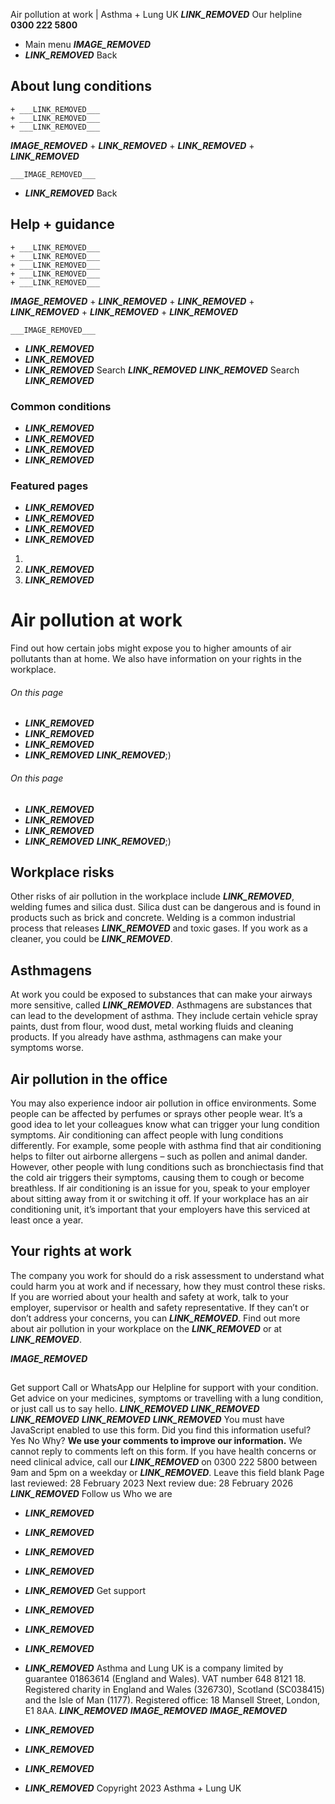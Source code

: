 
Air pollution at work | Asthma + Lung UK
 ___LINK_REMOVED___
 Our helpline **0300 222 5800**
* Main menu
___IMAGE_REMOVED___
* ___LINK_REMOVED___
 Back
 
## About lung conditions
	+ ___LINK_REMOVED___
	+ ___LINK_REMOVED___
	+ ___LINK_REMOVED___
___IMAGE_REMOVED___
	+ ___LINK_REMOVED___
	+ ___LINK_REMOVED___
	+ ___LINK_REMOVED___
	
	
	___IMAGE_REMOVED___
* ___LINK_REMOVED___
 Back
 
## Help + guidance
	+ ___LINK_REMOVED___
	+ ___LINK_REMOVED___
	+ ___LINK_REMOVED___
	+ ___LINK_REMOVED___
	+ ___LINK_REMOVED___
___IMAGE_REMOVED___
	+ ___LINK_REMOVED___
	+ ___LINK_REMOVED___
	+ ___LINK_REMOVED___
	+ ___LINK_REMOVED___
	+ ___LINK_REMOVED___
	
	
	___IMAGE_REMOVED___
* ___LINK_REMOVED___
* ___LINK_REMOVED___
* ___LINK_REMOVED___
Search
___LINK_REMOVED___ 
 ___LINK_REMOVED___
Search
___LINK_REMOVED___
### Common conditions
* ___LINK_REMOVED___
* ___LINK_REMOVED___
* ___LINK_REMOVED___
* ___LINK_REMOVED___
### Featured pages
* ___LINK_REMOVED___
* ___LINK_REMOVED___
* ___LINK_REMOVED___
* ___LINK_REMOVED___
1. 
3. ___LINK_REMOVED___
5. ___LINK_REMOVED___
# Air pollution at work
Find out how certain jobs might expose you to higher amounts of air pollutants than at home. We also have information on your rights in the workplace.
###### On this page
* ___LINK_REMOVED___
* ___LINK_REMOVED___
* ___LINK_REMOVED___
* ___LINK_REMOVED___
___LINK_REMOVED___;) 
###### On this page
* ___LINK_REMOVED___
* ___LINK_REMOVED___
* ___LINK_REMOVED___
* ___LINK_REMOVED___
___LINK_REMOVED___;) 
## Workplace risks
Other risks of air pollution in the workplace include ___LINK_REMOVED___, welding fumes and silica dust. Silica dust can be dangerous and is found in products such as brick and concrete. Welding is a common industrial process that releases ___LINK_REMOVED___ and toxic gases.
If you work as a cleaner, you could be ___LINK_REMOVED___.
## Asthmagens
At work you could be exposed to substances that can make your airways more sensitive, called ___LINK_REMOVED___. Asthmagens are substances that can lead to the development of asthma. They include certain vehicle spray paints, dust from flour, wood dust, metal working fluids and cleaning products. If you already have asthma, asthmagens can make your symptoms worse.
## Air pollution in the office
You may also experience indoor air pollution in office environments. Some people can be affected by perfumes or sprays other people wear. It’s a good idea to let your colleagues know what can trigger your lung condition symptoms.
Air conditioning can affect people with lung conditions differently. For example, some people with asthma find that air conditioning helps to filter out airborne allergens – such as pollen and animal dander.
However, other people with lung conditions such as bronchiectasis find that the cold air triggers their symptoms, causing them to cough or become breathless.
If air conditioning is an issue for you, speak to your employer about sitting away from it or switching it off. If your workplace has an air conditioning unit, it’s important that your employers have this serviced at least once a year.
## Your rights at work
The company you work for should do a risk assessment to understand what could harm you at work and if necessary, how they must control these risks.
If you are worried about your health and safety at work, talk to your employer, supervisor or health and safety representative. If they can’t or don’t address your concerns, you can ___LINK_REMOVED___.
Find out more about air pollution in your workplace on the ___LINK_REMOVED___ or at ___LINK_REMOVED___. 
 
___IMAGE_REMOVED___
## 
 Get support
Call or WhatsApp our Helpline for support with your condition. Get advice on your medicines, symptoms or travelling with a lung condition, or just call us to say hello.
___LINK_REMOVED___
___LINK_REMOVED___
___LINK_REMOVED___
___LINK_REMOVED___
___LINK_REMOVED___
You must have JavaScript enabled to use this form.
Did you find this information useful?
Yes
No
Why?
**We use your comments to improve our information.** We cannot reply to comments left on this form. If you have health concerns or need clinical advice, call our ___LINK_REMOVED___ on 0300 222 5800 between 9am and 5pm on a weekday or ___LINK_REMOVED___.
Leave this field blank
Page last reviewed: 
28 February 2023
Next review due: 
28 February 2026
 ___LINK_REMOVED___
Follow us
 Who we are
 
* ___LINK_REMOVED___
* ___LINK_REMOVED___
* ___LINK_REMOVED___
* ___LINK_REMOVED___
* ___LINK_REMOVED___
 Get support
 
* ___LINK_REMOVED___
* ___LINK_REMOVED___
* ___LINK_REMOVED___
* ___LINK_REMOVED___
Asthma and Lung UK is a company limited by guarantee 01863614 (England and Wales). VAT number 648 8121 18.
Registered charity in England and Wales (326730), Scotland (SC038415) and the Isle of Man (1177). Registered office: 18 Mansell Street, London, E1 8AA.
___LINK_REMOVED___
___IMAGE_REMOVED___
___IMAGE_REMOVED___
* ___LINK_REMOVED___
* ___LINK_REMOVED___
* ___LINK_REMOVED___
* ___LINK_REMOVED___
 Copyright 2023 Asthma + Lung UK
 
